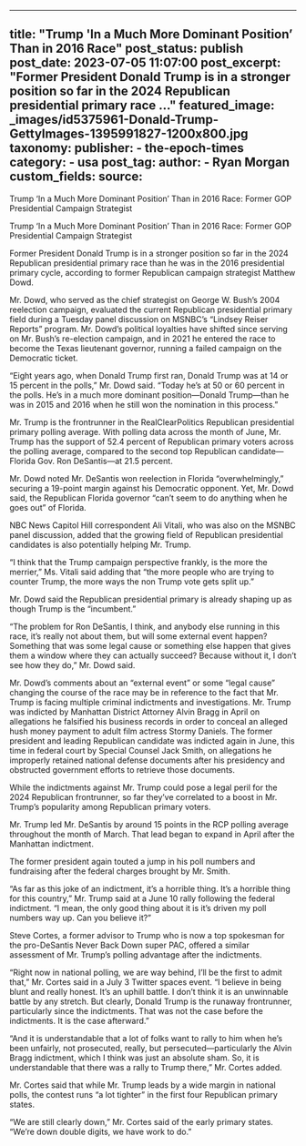 
---
title: "Trump &#39;In a Much More Dominant Position’ Than in 2016 Race" 
post_status: publish
post_date: 2023-07-05 11:07:00 
post_excerpt: "Former President Donald Trump is in a stronger position so far in the 2024 Republican presidential primary race ..."
featured_image: _images/id5375961-Donald-Trump-GettyImages-1395991827-1200x800.jpg 
taxonomy:
    publisher:
        - the-epoch-times
    category:
        - usa 
    post_tag:
    author:
        - Ryan Morgan
custom_fields:
    source: 
---
Trump ‘In a Much More Dominant Position’ Than in 2016 Race: Former GOP Presidential Campaign Strategist

Trump ‘In a Much More Dominant Position’ Than in 2016 Race: Former GOP Presidential Campaign Strategist

Former President Donald Trump is in a stronger position so far in the 2024 Republican presidential primary race than he was in the 2016 presidential primary cycle, according to former Republican campaign strategist Matthew Dowd.

Mr. Dowd, who served as the chief strategist on George W. Bush’s 2004 reelection campaign, evaluated the current Republican presidential primary field during a Tuesday panel discussion on MSNBC’s “Lindsey Reiser Reports” program. Mr. Dowd’s political loyalties have shifted since serving on Mr. Bush’s re-election campaign, and in 2021 he entered the race to become the Texas lieutenant governor, running a failed campaign on the Democratic ticket.

“Eight years ago, when Donald Trump first ran, Donald Trump was at 14 or 15 percent in the polls,” Mr. Dowd said. “Today he’s at 50 or 60 percent in the polls. He’s in a much more dominant position—Donald Trump—than he was in 2015 and 2016 when he still won the nomination in this process.”

Mr. Trump is the frontrunner in the RealClearPolitics Republican presidential primary polling average. With polling data across the month of June, Mr. Trump has the support of 52.4 percent of Republican primary voters across the polling average, compared to the second top Republican candidate—Florida Gov. Ron DeSantis—at 21.5 percent.

Mr. Dowd noted Mr. DeSantis won reelection in Florida “overwhelmingly,” securing a 19-point margin against his Democratic opponent. Yet, Mr. Dowd said, the Republican Florida governor “can’t seem to do anything when he goes out” of Florida.

NBC News Capitol Hill correspondent Ali Vitali, who was also on the MSNBC panel discussion, added that the growing field of Republican presidential candidates is also potentially helping Mr. Trump.

“I think that the Trump campaign perspective frankly, is the more the merrier,” Ms. Vitali said adding that “the more people who are trying to counter Trump, the more ways the non Trump vote gets split up.”

Mr. Dowd said the Republican presidential primary is already shaping up as though Trump is the “incumbent.”

“The problem for Ron DeSantis, I think, and anybody else running in this race, it’s really not about them, but will some external event happen? Something that was some legal cause or something else happen that gives them a window where they can actually succeed? Because without it, I don’t see how they do,” Mr. Dowd said.

Mr. Dowd’s comments about an “external event” or some “legal cause” changing the course of the race may be in reference to the fact that Mr. Trump is facing multiple criminal indictments and investigations. Mr. Trump was indicted by Manhattan District Attorney Alvin Bragg in April on allegations he falsified his business records in order to conceal an alleged hush money payment to adult film actress Stormy Daniels. The former president and leading Republican candidate was indicted again in June, this time in federal court by Special Counsel Jack Smith, on allegations he improperly retained national defense documents after his presidency and obstructed government efforts to retrieve those documents.

While the indictments against Mr. Trump could pose a legal peril for the 2024 Republican frontrunner, so far they’ve correlated to a boost in Mr. Trump’s popularity among Republican primary voters.

Mr. Trump led Mr. DeSantis by around 15 points in the RCP polling average throughout the month of March. That lead began to expand in April after the Manhattan indictment.

The former president again touted a jump in his poll numbers and fundraising after the federal charges brought by Mr. Smith.

“As far as this joke of an indictment, it’s a horrible thing. It’s a horrible thing for this country,” Mr. Trump said at a June 10 rally following the federal indictment. “I mean, the only good thing about it is it’s driven my poll numbers way up. Can you believe it?”

Steve Cortes, a former advisor to Trump who is now a top spokesman for the pro-DeSantis Never Back Down super PAC, offered a similar assessment of Mr. Trump’s polling advantage after the indictments.

“Right now in national polling, we are way behind, I’ll be the first to admit that,” Mr. Cortes said in a July 3 Twitter spaces event. “I believe in being blunt and really honest. It’s an uphill battle. I don’t think it is an unwinnable battle by any stretch. But clearly, Donald Trump is the runaway frontrunner, particularly since the indictments. That was not the case before the indictments. It is the case afterward.”

“And it is understandable that a lot of folks want to rally to him when he’s been unfairly, not prosecuted, really, but persecuted—particularly the Alvin Bragg indictment, which I think was just an absolute sham. So, it is understandable that there was a rally to Trump there,” Mr. Cortes added.

Mr. Cortes said that while Mr. Trump leads by a wide margin in national polls, the contest runs “a lot tighter” in the first four Republican primary states.

“We are still clearly down,” Mr. Cortes said of the early primary states. “We’re down double digits, we have work to do.” 